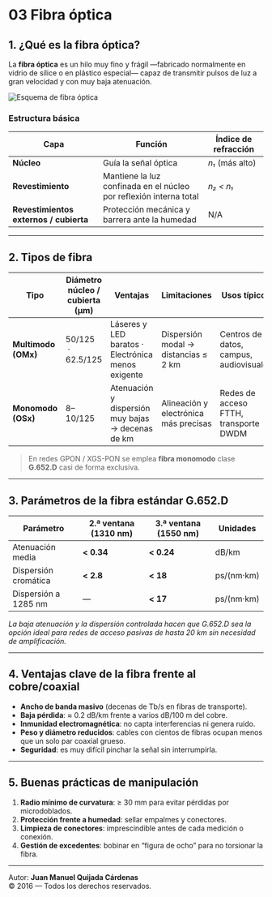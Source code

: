 # 03 Fibra óptica

## 1. ¿Qué es la fibra óptica?

La **fibra óptica** es un hilo muy fino y frágil —fabricado normalmente en vidrio de sílice o en plástico especial— capaz de transmitir pulsos de luz a gran velocidad y con muy baja atenuación.

![Esquema de fibra óptica](fibra.png)

### Estructura básica

| Capa | Función | Índice de refracción |
|------|---------|----------------------|
| **Núcleo** | Guía la señal óptica | *n₁* (más alto) |
| **Revestimiento** | Mantiene la luz confinada en el núcleo por reflexión interna total | *n₂ < n₁* |
| **Revestimientos externos / cubierta** | Protección mecánica y barrera ante la humedad | N/A |

---

## 2. Tipos de fibra

| Tipo | Diámetro núcleo / cubierta (μm) | Ventajas | Limitaciones | Usos típicos |
|------|---------------------------------|----------|--------------|--------------|
| **Multimodo (OMx)** | 50/125 &nbsp;·&nbsp; 62.5/125 | Láseres y LED baratos · Electrónica menos exigente | Dispersión modal → distancias ≤ 2 km | Centros de datos, campus, audiovisuales |
| **Monomodo (OSx)** | 8–10/125 | Atenuación y dispersión muy bajas → decenas de km | Alineación y electrónica más precisas | Redes de acceso FTTH, transporte DWDM |

> En redes GPON / XGS-PON se emplea **fibra monomodo** clase **G.652.D** casi de forma exclusiva.

---

## 3. Parámetros de la fibra estándar G.652.D

| Parámetro | 2.ª ventana (1310 nm) | 3.ª ventana (1550 nm) | Unidades |
|-----------|-----------------------|-----------------------|----------|
| Atenuación media | **< 0.34** | **< 0.24** | dB/km |
| Dispersión cromática | **< 2.8** | **< 18** | ps/(nm·km) |
| Dispersión a 1285 nm | — | **< 17** | ps/(nm·km) |

*La baja atenuación y la dispersión controlada hacen que G.652.D sea la opción ideal para redes de acceso pasivas de hasta 20 km sin necesidad de amplificación.*

---

## 4. Ventajas clave de la fibra frente al cobre/coaxial

- **Ancho de banda masivo** (decenas de Tb/s en fibras de transporte).
- **Baja pérdida**: ≈ 0.2 dB/km frente a varios dB/100 m del cobre.
- **Inmunidad electromagnética**: no capta interferencias ni genera ruido.
- **Peso y diámetro reducidos**: cables con cientos de fibras ocupan menos que un solo par coaxial grueso.
- **Seguridad**: es muy difícil pinchar la señal sin interrumpirla.

---

## 5. Buenas prácticas de manipulación

1. **Radio mínimo de curvatura**: ≥ 30 mm para evitar pérdidas por microdoblados.  
2. **Protección frente a humedad**: sellar empalmes y conectores.  
3. **Limpieza de conectores**: imprescindible antes de cada medición o conexión.  
4. **Gestión de excedentes**: bobinar en “figura de ocho” para no torsionar la fibra.  

---

Autor: **Juan Manuel Quijada Cárdenas**  
© 2016 — Todos los derechos reservados.
